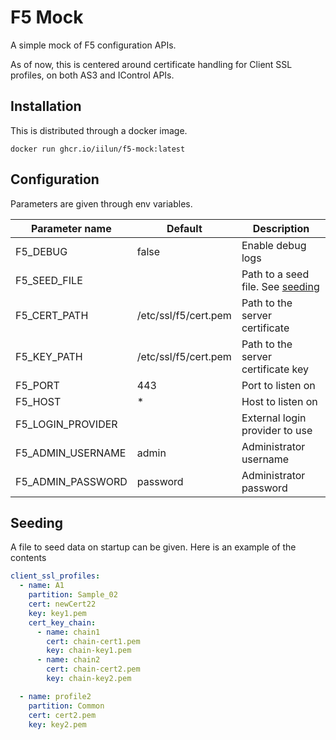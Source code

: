 # F5 Mock

A simple mock of F5 configuration APIs. 

As of now, this is centered around certificate handling for Client SSL profiles, on both AS3 and IControl APIs.

## Installation

This is distributed through a docker image. 

    docker run ghcr.io/iilun/f5-mock:latest

## Configuration

Parameters are given through env variables.

| Parameter name    | Default              | Description                                  |
|-------------------|----------------------|----------------------------------------------|
| F5_DEBUG          | false                | Enable debug logs                            |
| F5_SEED_FILE      |                      | Path to a seed file. See [seeding](#seeding) |
| F5_CERT_PATH      | /etc/ssl/f5/cert.pem | Path to the server certificate               |
| F5_KEY_PATH       | /etc/ssl/f5/cert.pem | Path to the server certificate key           |
| F5_PORT           | 443                  | Port to listen on                            |
| F5_HOST           | *                    | Host to listen on                            |
| F5_LOGIN_PROVIDER |                      | External login provider to use               |
| F5_ADMIN_USERNAME | admin                | Administrator username                       |
| F5_ADMIN_PASSWORD | password             | Administrator password                       |

## Seeding

A file to seed data on startup can be given. Here is an example of the contents

```yaml
client_ssl_profiles:
  - name: A1
    partition: Sample_02
    cert: newCert22
    key: key1.pem
    cert_key_chain:
      - name: chain1
        cert: chain-cert1.pem
        key: chain-key1.pem
      - name: chain2
        cert: chain-cert2.pem
        key: chain-key2.pem

  - name: profile2
    partition: Common
    cert: cert2.pem
    key: key2.pem
```